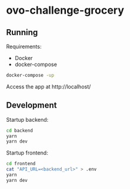 ovo-challenge-grocery
=====================

Running
-------
Requirements:
- Docker
- docker-compose

``` sh
docker-compose -up
```

Access the app at http://localhost/

Development
-----------
Startup backend:

``` sh
cd backend
yarn
yarn dev
```

Startup frontend:

``` sh
cd frontend
cat "API_URL=<backend_url>" > .env
yarn
yarn dev
```
